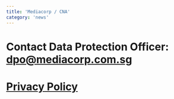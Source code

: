```yaml
---
title: 'Mediacorp / CNA'
category: 'news'
---
```


# Contact Data Protection Officer: dpo@mediacorp.com.sg

# [Privacy Policy](https://www.mediacorp.sg/en/corporate/personal-data-protection-5933796)
